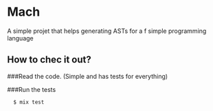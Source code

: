 # Mach

A simple projet that helps generating ASTs for a f simple programming language

## How to chec it out?

###Read the code. (Simple and has tests for everything)

###Run the tests

  ```bash
    $ mix test
  ```
